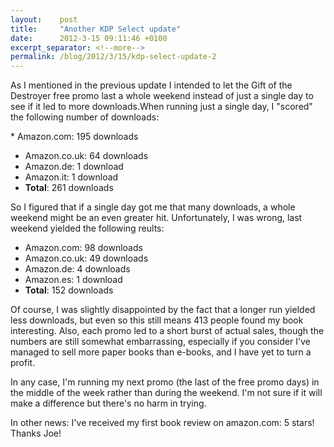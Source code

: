 ```yaml
---
layout:    post
title:     "Another KDP Select update"
date:      2012-3-15 09:11:46 +0100
excerpt_separator: <!--more-->
permalink: /blog/2012/3/15/kdp-select-update-2
---
```


As I mentioned in the previous update I intended to let the Gift of the Destroyer free promo last a whole weekend instead of just a single day to see if it led to more downloads.When running just a single day, I &quot;scored&quot; the following number of downloads:

<!--more-->* Amazon.com: 195 downloads
* Amazon.co.uk: 64 downloads
* Amazon.de: 1 download
* Amazon.it: 1 download
* **Total**: 261 downloads

So I figured that if a single day got me that many downloads, a whole weekend might be an even greater hit. Unfortunately, I was wrong, last weekend yielded the following reults:
* Amazon.com: 98 downloads
* Amazon.co.uk: 49 downloads
* Amazon.de: 4 downloads
* Amazon.es: 1 download
* **Total**: 152 downloads

Of course, I was slightly disappointed by the fact that a longer run yielded less downloads, but even so this still means 413 people found my book interesting. Also, each promo led to a short burst of actual sales, though the numbers are still somewhat embarrassing, especially if you consider I've managed to sell more paper books than e-books, and I have yet to turn a profit.

In any case, I'm running my next promo (the last of the free promo days) in the middle of the week rather than during the weekend. I'm not sure if it will make a difference but there's no harm in trying.

In other news: I've received my first book review on amazon.com: 5 stars! Thanks Joe!
